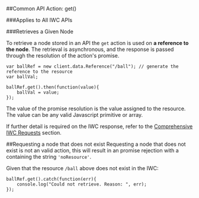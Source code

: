 ##Common API Action: get()

###Applies to All IWC APIs

###Retrieves a Given Node


To retrieve a node stored in an API the `get` action is used on
**a reference to the node**. The retrieval is asynchronous, and the response is
passed through the resolution of the action's promise.

```
var ballRef = new client.data.Reference("/ball"); // generate the reference to the resource
var ballVal;

ballRef.get().then(function(value){
    ballVal = value;
});
```

The value of the promise resolution is the value assigned to the resource. The
value can be any valid Javascript primitive or array.

If further detail is required on the IWC response, refer to the [Comprehensive
IWC Requests]() section.

##Requesting a node that does not exist
Requesting a node that does not exist is not an valid action, this will result
in an promise rejection with a containing the string `'noResource'`.

Given that the resource `/ball` above does not exist in the IWC:

```
ballRef.get().catch(function(err){
    console.log("Could not retrieve. Reason: ", err);
});
```
